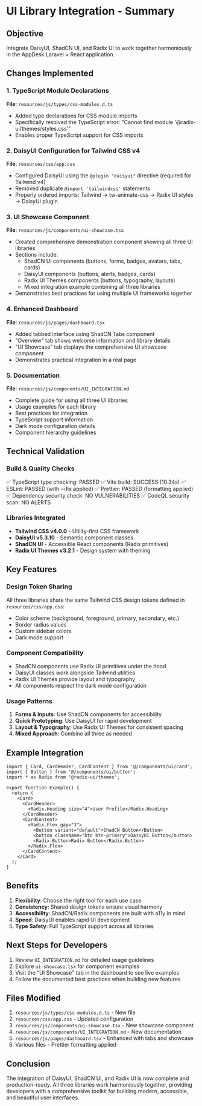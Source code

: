 # UI Library Integration - Summary

## Objective
Integrate DaisyUI, ShadCN UI, and Radix UI to work together harmoniously in the AppDesk Laravel + React application.

## Changes Implemented

### 1. TypeScript Module Declarations
**File**: `resources/js/types/css-modules.d.ts`
- Added type declarations for CSS module imports
- Specifically resolved the TypeScript error: "Cannot find module '@radix-ui/themes/styles.css'"
- Enables proper TypeScript support for CSS imports

### 2. DaisyUI Configuration for Tailwind CSS v4
**File**: `resources/css/app.css`
- Configured DaisyUI using the `@plugin "daisyui"` directive (required for Tailwind v4)
- Removed duplicate `@import 'tailwindcss'` statements
- Properly ordered imports: Tailwind → tw-animate-css → Radix UI styles → DaisyUI plugin

### 3. UI Showcase Component
**File**: `resources/js/components/ui-showcase.tsx`
- Created comprehensive demonstration component showing all three UI libraries
- Sections include:
  - ShadCN UI components (buttons, forms, badges, avatars, tabs, cards)
  - DaisyUI components (buttons, alerts, badges, cards)
  - Radix UI Themes components (buttons, typography, layouts)
  - Mixed integration example combining all three libraries
- Demonstrates best practices for using multiple UI frameworks together

### 4. Enhanced Dashboard
**File**: `resources/js/pages/dashboard.tsx`
- Added tabbed interface using ShadCN Tabs component
- "Overview" tab shows welcome information and library details
- "UI Showcase" tab displays the comprehensive UI showcase component
- Demonstrates practical integration in a real page

### 5. Documentation
**File**: `resources/js/components/UI_INTEGRATION.md`
- Complete guide for using all three UI libraries
- Usage examples for each library
- Best practices for integration
- TypeScript support information
- Dark mode configuration details
- Component hierarchy guidelines

## Technical Validation

### Build & Quality Checks
✅ TypeScript type checking: PASSED
✅ Vite build: SUCCESS (10.34s)
✅ ESLint: PASSED (with --fix applied)
✅ Prettier: PASSED (formatting applied)
✅ Dependency security check: NO VULNERABILITIES
✅ CodeQL security scan: NO ALERTS

### Libraries Integrated
- **Tailwind CSS v4.0.0** - Utility-first CSS framework
- **DaisyUI v5.3.10** - Semantic component classes
- **ShadCN UI** - Accessible React components (Radix primitives)
- **Radix UI Themes v3.2.1** - Design system with theming

## Key Features

### Design Token Sharing
All three libraries share the same Tailwind CSS design tokens defined in `resources/css/app.css`:
- Color scheme (background, foreground, primary, secondary, etc.)
- Border radius values
- Custom sidebar colors
- Dark mode support

### Component Compatibility
- ShadCN components use Radix UI primitives under the hood
- DaisyUI classes work alongside Tailwind utilities
- Radix UI Themes provide layout and typography
- All components respect the dark mode configuration

### Usage Patterns
1. **Forms & Inputs**: Use ShadCN components for accessibility
2. **Quick Prototyping**: Use DaisyUI for rapid development
3. **Layout & Typography**: Use Radix UI Themes for consistent spacing
4. **Mixed Approach**: Combine all three as needed

## Example Integration

```tsx
import { Card, CardHeader, CardContent } from '@/components/ui/card';
import { Button } from '@/components/ui/button';
import * as Radix from '@radix-ui/themes';

export function Example() {
  return (
    <Card>
      <CardHeader>
        <Radix.Heading size="4">User Profile</Radix.Heading>
      </CardHeader>
      <CardContent>
        <Radix.Flex gap="3">
          <Button variant="default">ShadCN Button</Button>
          <button className="btn btn-primary">DaisyUI Button</button>
          <Radix.Button>Radix Button</Radix.Button>
        </Radix.Flex>
      </CardContent>
    </Card>
  );
}
```

## Benefits

1. **Flexibility**: Choose the right tool for each use case
2. **Consistency**: Shared design tokens ensure visual harmony
3. **Accessibility**: ShadCN/Radix components are built with a11y in mind
4. **Speed**: DaisyUI enables rapid UI development
5. **Type Safety**: Full TypeScript support across all libraries

## Next Steps for Developers

1. Review `UI_INTEGRATION.md` for detailed usage guidelines
2. Explore `ui-showcase.tsx` for component examples
3. Visit the "UI Showcase" tab in the dashboard to see live examples
4. Follow the documented best practices when building new features

## Files Modified

1. `resources/js/types/css-modules.d.ts` - New file
2. `resources/css/app.css` - Updated configuration
3. `resources/js/components/ui-showcase.tsx` - New showcase component
4. `resources/js/components/UI_INTEGRATION.md` - New documentation
5. `resources/js/pages/dashboard.tsx` - Enhanced with tabs and showcase
6. Various files - Prettier formatting applied

## Conclusion

The integration of DaisyUI, ShadCN UI, and Radix UI is now complete and production-ready. All three libraries work harmoniously together, providing developers with a comprehensive toolkit for building modern, accessible, and beautiful user interfaces.
